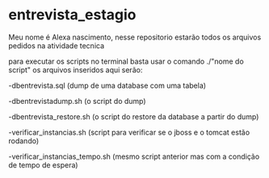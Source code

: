 # entrevista_estagio

Meu nome é Alexa nascimento, nesse repositorio estarão todos os arquivos pedidos na atividade tecnica


para executar os scripts no terminal basta usar o comando ./"nome do script"
os arquivos inseridos aqui serão:

-dbentrevista.sql (dump de uma database com uma tabela)

-dbentrevistadump.sh (o script do dump)

-dbentrevista_restore.sh (o script do restore da database a partir do dump)

-verificar_instancias.sh (script para verificar se o jboss e o tomcat estão rodando)

-verificar_instancias_tempo.sh (mesmo script anterior mas com a condição de tempo de espera)
